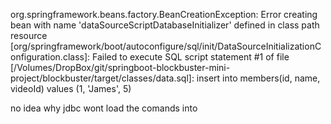 

org.springframework.beans.factory.BeanCreationException: Error creating bean with name 'dataSourceScriptDatabaseInitializer' defined in class path resource [org/springframework/boot/autoconfigure/sql/init/DataSourceInitializationConfiguration.class]: Failed to execute SQL script statement #1 of file [/Volumes/DropBox/git/springboot-blockbuster-mini-project/blockbuster/target/classes/data.sql]: insert into members(id, name, videoId) values (1, 'James', 5)


no idea why jdbc wont load the comands into